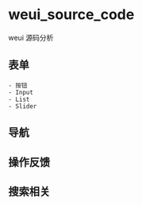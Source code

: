 # weui_source_code
weui  源码分析


## 表单
    - 按钮
    - Input
    - List
    - Slider

## 导航

## 操作反馈

## 搜索相关